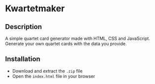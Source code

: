 # Kwartetmaker

## Description
A simple quartet card generator made with HTML, CSS and JavaScript.\
Generate your own quartet cards with the data you provide.

## Installation
- Download and extract the `.zip` file
- Open the `index.html` file in your browser
